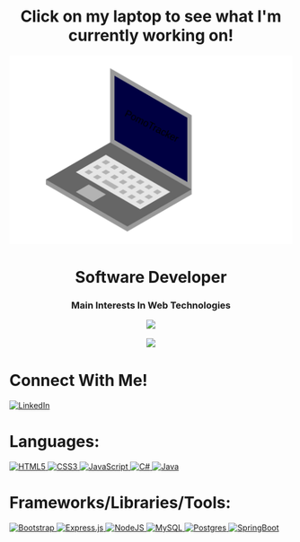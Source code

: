 <h1 align="center">Click on my laptop to see what I'm currently working on!</h1>
<p align="center">
    <a href="https://github.com/tommylay1902/pomotracker">
        <img src="https://github.com/tommylay1902/githubStatus/blob/main/status-active.svg" width="600px"/>
    </a>
</p>


<h1 align="center">Software Developer</h1> 
<h3 align="center">Main Interests In Web Technologies</h3>

<p align="center">
    <span width="600px">
            <img width="600px" src="https://github-readme-streak-stats.herokuapp.com?user=tommylay1902&theme=highcontrast&currStreakNum=FFDD00&border=DD2727&stroke=DD2727&ring=FFDD00&fire=DD2727&sideNums=FFDD00&currStreakLabel=FFDD00&sideLabels=FFDD00&dates=DD2727"/> 
    </span>
   
</p>

<p align="center">
    <span width="600px">
         <img width="300px" src="https://github-readme-stats.vercel.app/api/top-langs/?username=tommylay1902&layout=compact&theme=highcontrast&background=152238"/>
    </span>
</p>

<h1>Connect With Me!</h1>
<a href="https://www.linkedin.com/in/tommy-lay-8b8b661b9/" target="_blank"><img alt="LinkedIn" src="https://img.shields.io/badge/linkedin-%230077B5.svg?&style=for-the-badge&logo=linkedin&logoColor=white"/></a>
<br/>

<h1>Languages:</h1>
<span>
    <a href="https://developer.mozilla.org/en-US/docs/Web/Guide/HTML/HTML5" target="_blank">
        <img alt="HTML5" src="https://img.shields.io/badge/html5-%23E34F26.svg?&style=for-the-badge&logo=html5&logoColor=white"/>
    </a>
    <a href="https://developer.mozilla.org/en-US/docs/Web/CSS" target="_blank">
        <img alt="CSS3" src="https://img.shields.io/badge/css3-%231572B6.svg?&style=for-the-badge&logo=css3&logoColor=white"/>
    </a>
    <a href="https://developer.mozilla.org/en-US/docs/Web/JavaScript" target="_blank"> 
        <img alt="JavaScript" src="https://img.shields.io/badge/javascript-%23323330.svg?&style=for-the-badge&logo=javascript&logoColor=%23F7DF1E"/>
    </a>
    <a href="https://docs.microsoft.com/en-us/dotnet/csharp/" target="_blank"> 
        <img alt="C#" src="https://img.shields.io/badge/c%23-%23239120.svg?&style=for-the-badge&logo=c-sharp&logoColor=white"/>
    </a>
    <a href="https://docs.oracle.com/en/java/" target="_blank"> 
        <img alt="Java" src="https://img.shields.io/badge/java-%23ED8B00.svg?&style=for-the-badge&logo=java&logoColor=white"/>
    </a>

</span>

<h1>Frameworks/Libraries/Tools:</h1>
<span>
    <a href="https://getbootstrap.com/docs/5.0/getting-started/introduction/" target="_blank"> 
        <img alt="Bootstrap" src="https://img.shields.io/badge/bootstrap-%23563D7C.svg?&style=for-the-badge&logo=bootstrap&logoColor=white"/>
    </a>
    <a href="https://expressjs.com/en/4x/api.html" target="_blank"> 
        <img alt="Express.js" src="https://img.shields.io/badge/express.js-%23404d59.svg?&style=for-the-badge"/>
    </a>
    <a href="https://nodejs.org/en/docs/" target="_blank">
        <img alt="NodeJS" src="https://img.shields.io/badge/node.js-%2343853D.svg?&style=for-the-badge&logo=node.js&logoColor=white"/>
    </a>
    <a href="https://dev.mysql.com/doc/" target="_blank"> 
        <img alt="MySQL" src="https://img.shields.io/badge/mysql-%2300f.svg?&style=for-the-badge&logo=mysql&logoColor=white"/>
    </a>
   <a href="https://www.postgresql.org/docs/" target="_blank">
        <img alt="Postgres" src ="https://img.shields.io/badge/postgres-%23316192.svg?&style=for-the-badge&logo=postgresql&logoColor=white"/>
   </a>

<a href="https://github.com/tommylay1902/springBootLearning">
     <img alt="SpringBoot" src="https://img.shields.io/badge/SpringBoot-6DB33F?style=for-the-badge&logo=Spring&logoColor=white"/>
</a>
  

</span>


